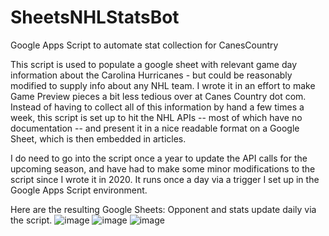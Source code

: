# SheetsNHLStatsBot
Google Apps Script to automate stat collection for CanesCountry

This script is used to populate a google sheet with relevant game day information about the Carolina Hurricanes - but could be reasonably modified to supply info about any NHL team.  I wrote it in an effort to make Game Preview pieces a bit less tedious over at Canes Country dot com.  Instead of having to collect all of this information by hand a few times a week, this script is set up to hit the NHL APIs -- most of which have no documentation -- and present it in a nice readable format on a Google Sheet, which is then embedded in articles.  

I do need to go into the script once a year to update the API calls for the upcoming season, and have had to make some minor modifications to the script since I wrote it in 2020. It runs once a day via a trigger I set up in the Google Apps Script environment. 

Here are the resulting Google Sheets: Opponent and stats update daily via the script. 
![image](https://user-images.githubusercontent.com/38953871/161836803-2c74d8a1-4883-4fca-970d-005eca7f9922.png)
![image](https://user-images.githubusercontent.com/38953871/161836937-50072beb-1086-4547-9790-ce1a820d261b.png)
![image](https://user-images.githubusercontent.com/38953871/161836999-3f213b6c-63bb-4957-bb95-7dd177861bfb.png)

